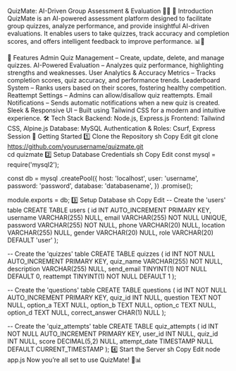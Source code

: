 QuizMate: AI-Driven Group Assessment & Evaluation 📝🎯
🚀 Introduction
QuizMate is an AI-powered assessment platform designed to facilitate group quizzes, analyze performance, and provide insightful AI-driven evaluations. It enables users to take quizzes, track accuracy and completion scores, and offers intelligent feedback to improve performance. 📊🧠

🎯 Features
Admin Quiz Management – Create, update, delete, and manage quizzes.
AI-Powered Evaluation – Analyzes quiz performance, highlighting strengths and weaknesses.
User Analytics & Accuracy Metrics – Tracks completion scores, quiz accuracy, and performance trends.
Leaderboard System – Ranks users based on their scores, fostering healthy competition.
Reattempt Settings – Admins can allow/disallow quiz reattempts.
Email Notifications – Sends automatic notifications when a new quiz is created.
Sleek & Responsive UI – Built using Tailwind CSS for a modern and intuitive experience.
🛠️ Tech Stack
Backend: Node.js, Express.js
Frontend: Tailwind CSS, Alpine.js
Database: MySQL
Authentication & Roles: Csurf, Express Session
🚀 Getting Started
1️⃣ Clone the Repository
sh
Copy
Edit
git clone https://github.com/yourusername/quizmate.git  
cd quizmate
2️⃣ Setup Database Credentials
sh
Copy
Edit
const mysql = require('mysql2');

const db = mysql
  .createPool({
    host: 'localhost',
    user: 'username',
    password: 'password',
    database: 'databasename',
  })
  .promise();

module.exports = db;
3️⃣ Setup Database
sh
Copy
Edit
-- Create the 'users' table
CREATE TABLE users (
    id INT AUTO_INCREMENT PRIMARY KEY,
    username VARCHAR(255) NULL,
    email VARCHAR(255) NOT NULL UNIQUE,
    password VARCHAR(255) NOT NULL,
    phone VARCHAR(20) NULL,
    location VARCHAR(255) NULL,
    gender VARCHAR(20) NULL,
    role VARCHAR(20) DEFAULT 'user'
);

-- Create the 'quizzes' table
CREATE TABLE quizzes (
    id INT NOT NULL AUTO_INCREMENT PRIMARY KEY,
    quiz_name VARCHAR(255) NOT NULL,
    description VARCHAR(255) NULL,
    send_email TINYINT(1) NOT NULL DEFAULT 0,
    reattempt TINYINT(1) NOT NULL DEFAULT 1
);

-- Create the 'questions' table
CREATE TABLE questions (
    id INT NOT NULL AUTO_INCREMENT PRIMARY KEY,
    quiz_id INT NULL,
    question TEXT NOT NULL,
    option_a TEXT NULL,
    option_b TEXT NULL,
    option_c TEXT NULL,
    option_d TEXT NULL,
    correct_answer CHAR(1) NULL
);

-- Create the 'quiz_attempts' table
CREATE TABLE quiz_attempts (
    id INT NOT NULL AUTO_INCREMENT PRIMARY KEY,
    user_id INT NULL,
    quiz_id INT NULL,
    score DECIMAL(5,2) NULL,
    attempt_date TIMESTAMP NULL DEFAULT CURRENT_TIMESTAMP
);
4️⃣ Start the Server
sh
Copy
Edit
node app.js
Now you’re all set to use QuizMate! 🚀📊
